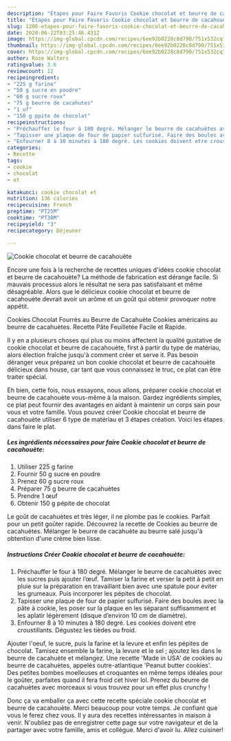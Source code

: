 ```yaml
---
description: "Étapes pour Faire Favoris Cookie chocolat et beurre de cacahouète"
title: "Étapes pour Faire Favoris Cookie chocolat et beurre de cacahouète"
slug: 1206-etapes-pour-faire-favoris-cookie-chocolat-et-beurre-de-cacahouete
date: 2020-06-22T03:25:46.431Z
image: https://img-global.cpcdn.com/recipes/6ee92b0228c8d790/751x532cq70/cookie-chocolat-et-beurre-de-cacahouete-photo-principale-de-la-recette.jpg
thumbnail: https://img-global.cpcdn.com/recipes/6ee92b0228c8d790/751x532cq70/cookie-chocolat-et-beurre-de-cacahouete-photo-principale-de-la-recette.jpg
cover: https://img-global.cpcdn.com/recipes/6ee92b0228c8d790/751x532cq70/cookie-chocolat-et-beurre-de-cacahouete-photo-principale-de-la-recette.jpg
author: Rose Walters
ratingvalue: 3.6
reviewcount: 12
recipeingredient:
- "225 g farine"
- "50 g sucre en poudre"
- "60 g sucre roux"
- "75 g beurre de cacahutes"
- "1 uf"
- "150 g ppite de chocolat"
recipeinstructions:
- "Préchauffer le four à 180 degré. Mélanger le beurre de cacahuètes avec les sucres puis ajouter l’œuf. Tamiser la farine et verser la petit à petit en pluie sur la préparation en travaillant bien avec une spatule pour éviter les grumeaux. Puis incorporer les pépites de chocolat."
- "Tapisser une plaque de four de papier sulfurisé. Faire des boules avec la pâte à cookie, les poser sur la plaque en les séparant suffisamment et les aplatir légèrement (disque d’environ 10 cm de diamètre)."
- "Enfourner 8 à 10 minutes à 180 degré. Les cookies doivent etre croustillants. Dégustez les tièdes ou froid."
categories:
- Recette
tags:
- cookie
- chocolat
- et

katakunci: cookie chocolat et 
nutrition: 136 calories
recipecuisine: French
preptime: "PT25M"
cooktime: "PT30M"
recipeyield: "3"
recipecategory: Déjeuner

---
```



![Cookie chocolat et beurre de cacahouète](https://img-global.cpcdn.com/recipes/6ee92b0228c8d790/751x532cq70/cookie-chocolat-et-beurre-de-cacahouete-photo-principale-de-la-recette.jpg)

Encore une fois à la recherche de recettes uniques d'idées cookie chocolat et beurre de cacahouète? La méthode de fabrication est dérange facile. Si mauvais processus alors le résultat ne sera pas satisfaisant et même désagréable. Alors que le délicieux cookie chocolat et beurre de cacahouète devrait avoir un arôme et un goût qui obtenir provoquer notre appétit.

Cookies Chocolat Fourrés au Beurre de Cacahuète Cookies américains au beurre de cacahuètes. Recette Pâte Feuilletée Facile et Rapide.

Il y en a plusieurs choses qui plus ou moins affectent la qualité gustative de cookie chocolat et beurre de cacahouète, first à partir du type de matériau, alors élection fraîche jusqu'à comment créer et serve it. Pas besoin déranger veux préparez un bon cookie chocolat et beurre de cacahouète délicieux dans house, car tant que vous connaissez le truc, ce plat can être traiter spécial.


Eh bien, cette fois, nous essayons, nous allons, préparer cookie chocolat et beurre de cacahouète vous-même à la maison. Gardez ingrédients simples, ce plat peut fournir des avantages en aidant à maintenir un corps sain pour vous et votre famille. Vous pouvez créer Cookie chocolat et beurre de cacahouète utiliser 6 type de matériau et 3 étapes création. Voici les étapes dans faire le plat.

<!--inarticleads1-->

##### Les ingrédients nécessaires pour faire Cookie chocolat et beurre de cacahouète:

1. Utiliser 225 g farine
1. Fournir 50 g sucre en poudre
1. Prenez 60 g sucre roux
1. Préparer 75 g beurre de cacahuètes
1. Prendre 1 œuf
1. Obtenir 150 g pépite de chocolat


Le goût de cacahuètes et très léger, il ne plombe pas le cookies. Parfait pour un petit goûter rapide. Découvrez la recette de Cookies au beurre de cacahuètes. Mélanger le beurre de cacahuète au beurre salé jusqu&#39;à obtention d&#39;une crème bien lisse. 

<!--inarticleads2-->

##### Instructions Créer Cookie chocolat et beurre de cacahouète:

1. Préchauffer le four à 180 degré. Mélanger le beurre de cacahuètes avec les sucres puis ajouter l’œuf. Tamiser la farine et verser la petit à petit en pluie sur la préparation en travaillant bien avec une spatule pour éviter les grumeaux. Puis incorporer les pépites de chocolat.
1. Tapisser une plaque de four de papier sulfurisé. Faire des boules avec la pâte à cookie, les poser sur la plaque en les séparant suffisamment et les aplatir légèrement (disque d’environ 10 cm de diamètre).
1. Enfourner 8 à 10 minutes à 180 degré. Les cookies doivent etre croustillants. Dégustez les tièdes ou froid.


Ajouter l&#39;oeuf, le sucre, puis la farine et la levure et enfin les pépites de chocolat. Tamisez ensemble la farine, la levure et le sel ; ajoutez les dans le beurre de cacahuète et mélangez. Une recette &#39;Made in USA&#39; de cookies au beurre de cacahuètes, appelés outre-atlantique &#39;Peanut butter cookies&#39;. Des petites bombes moelleuses et croquantes en même temps idéales pour le goûter, parfaites quand il fera froid cet hiver lol. Prenez du beurre de cacahuètes avec morceaux si vous trouvez pour un effet plus crunchy ! 


Donc ça va emballer ça avec cette recette spéciale cookie chocolat et beurre de cacahouète. Merci beaucoup pour votre temps. Je confiant que vous le ferez chez vous. Il y aura des recettes  intéressantes in maison à venir. N'oubliez pas de enregistrer cette page sur votre navigateur et de la partager avec votre famille, amis et collègue. Merci d'avoir lu. Allez cuisiner!
